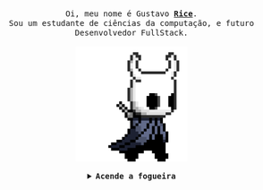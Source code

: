 <p align="center">
  <br>
  <samp>
    Oi, meu nome é Gustavo <b><a rel="nofollow noopener noreferrer" target="_blank" href="https://gustavorice.github.io/site-portfolio-ionia/
">Rice</a></b>.
    <br>Sou um estudante de ciências da computação, e futuro Desenvolvedor FullStack.<br>

</samp>
<br>
  <img src="https://raw.githubusercontent.com/TanZng/TanZng/master/assets/hollor_knight3.gif" width="200"/>

</p>


<details align="center">

<summary> <b> <samp> Acende a fogueira </samp></b></summary>
<samp>
 <b><h2 style="color: #fc6203">F O G U E I R A &nbsp; A C E S A !</h2> </b>

<img src="https://raw.githubusercontent.com/TanZng/TanZng/master/assets/bonefire.gif" width="200"/>

Meu último projeto: <a href="https://gustavorice.github.io/site-portfolio-ionia/
">Portfólio de uma agência de freelances que abri com um amigo.</a>



</samp>
</details>
